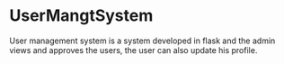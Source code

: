 # UserMangtSystem
User management system is a system developed in flask and the admin views and approves the users, the user can also update his profile.
